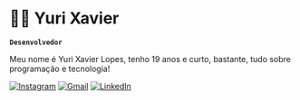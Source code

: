 # 🐱‍💻 Yuri Xavier
**``Desenvolvedor``**

Meu nome é Yuri Xavier Lopes, tenho 19 anos e curto, bastante, tudo sobre programação e tecnologia!

[![Instagram](https://img.shields.io/badge/-Instagram-%23E4405F?style=for-the-badge&logo=instagram&logoColor=white)](https://www.instagram.com/yuuri.xis/)
[![Gmail](https://img.shields.io/badge/Gmail-333333?style=for-the-badge&logo=gmail&logoColor=red)](mailto:yurixlopes156@gmail.com)
[![LinkedIn](https://img.shields.io/badge/LinkedIn-0077B5?style=for-the-badge&logo=linkedin&logoColor=white)](https://www.linkedin.com/in/yuri-xavier-lopes?utm_source=share&utm_campaign=share_via&utm_content=profile&utm_medium=android_app)
